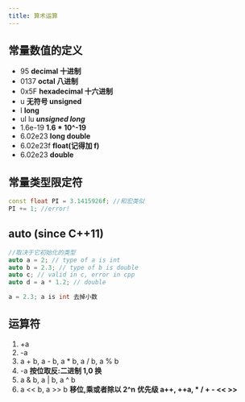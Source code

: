 ```yaml
---
title: 算术运算
---
```


## 常量数值的定义

- 95 **decimal 十进制**
- 0137 **octal 八进制**
- 0x5F **hexadecimal 十六进制**
- u **无符号 unsigned**
- l **long**
- ul lu **_unsigned long_**
- 1.6e-19 **1.6 \* 10^-19**
- 6.02e23 **long double**
- 6.02e23f **float(记得加 f)**
- 6.02e23 **double**

## 常量类型限定符

```cpp
const float PI = 3.1415926f; //和宏类似
PI += 1; //error!
```

## auto (since C++11)

```cpp
//取决于它初始化的类型
auto a = 2; // type of a is int
auto b = 2.3; // type of b is double
auto c; // valid in c, error in cpp
auto d = a * 1.2; // double

a = 2.3; a is int 去掉小数
```

## 运算符

1. +a
1. -a
1. a + b, a - b, a \* b, a / b, a % b
1. -a **按位取反:二进制 1,0 换**
1. a & b, a | b, a ^ b
1. a << b, a >> b **移位,乘或者除以 2^n**
   **优先级 a++, ++a, \* / + - << >>**
